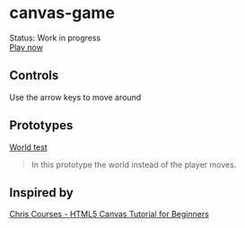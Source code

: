 # canvas-game 
Status: Work in progress  
[Play now](https://well-made-canvas-game.netlify.app/)

## Controls
Use the arrow keys to move around

## Prototypes
[World test](https://well-made-canvas-game.netlify.app/prototypes/world-test/)
> In this prototype the world instead of the player moves.

## Inspired by
[Chris Courses - HTML5 Canvas Tutorial for Beginners](https://www.youtube.com/watch?v=EO6OkltgudE&list=PLpPnRKq7eNW3We9VdCfx9fprhqXHwTPXL&index=1)
